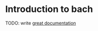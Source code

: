 # Introduction to bach

TODO: write [great documentation](http://jacobian.org/writing/what-to-write/)
